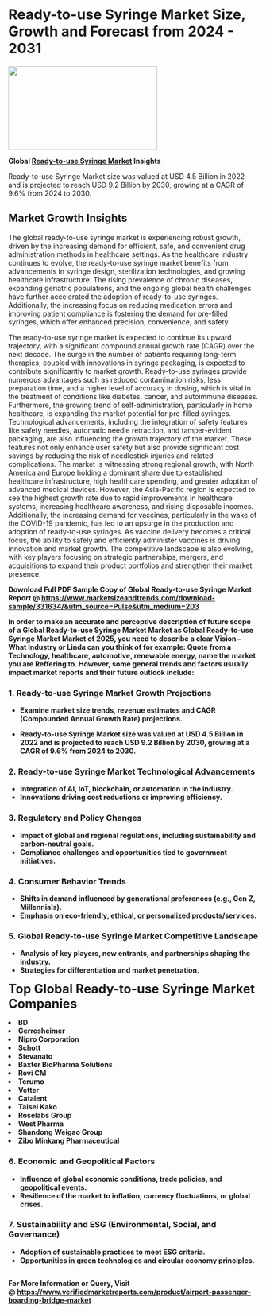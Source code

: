 <H1>Ready-to-use Syringe Market Size, Growth and Forecast from 2024 - 2031</H1><img class="aligncenter size-medium wp-image-584254" src="https://thirdeyenews.in/wp-content/uploads/2024/09/Global-Market-Research-300x168.jpeg" alt="" width="300" height="168" /><p><strong>Global&nbsp;<a href="https://www.marketsizeandtrends.com/download-sample/331634/&amp;utm_source=Pulse&amp;utm_medium=203">Ready-to-use Syringe Market</a> Insights</strong></p><p>Ready-to-use Syringe Market size was valued at USD 4.5 Billion in 2022 and is projected to reach USD 9.2 Billion by 2030, growing at a CAGR of 9.6% from 2024 to 2030.</p><p><h2>Market Growth Insights</h2> <p>The global ready-to-use syringe market is experiencing robust growth, driven by the increasing demand for efficient, safe, and convenient drug administration methods in healthcare settings. As the healthcare industry continues to evolve, the ready-to-use syringe market benefits from advancements in syringe design, sterilization technologies, and growing healthcare infrastructure. The rising prevalence of chronic diseases, expanding geriatric populations, and the ongoing global health challenges have further accelerated the adoption of ready-to-use syringes. Additionally, the increasing focus on reducing medication errors and improving patient compliance is fostering the demand for pre-filled syringes, which offer enhanced precision, convenience, and safety.</p> <p><strong></strong></p> <p>The ready-to-use syringe market is expected to continue its upward trajectory, with a significant compound annual growth rate (CAGR) over the next decade. The surge in the number of patients requiring long-term therapies, coupled with innovations in syringe packaging, is expected to contribute significantly to market growth. Ready-to-use syringes provide numerous advantages such as reduced contamination risks, less preparation time, and a higher level of accuracy in dosing, which is vital in the treatment of conditions like diabetes, cancer, and autoimmune diseases. Furthermore, the growing trend of self-administration, particularly in home healthcare, is expanding the market potential for pre-filled syringes. Technological advancements, including the integration of safety features like safety needles, automatic needle retraction, and tamper-evident packaging, are also influencing the growth trajectory of the market. These features not only enhance user safety but also provide significant cost savings by reducing the risk of needlestick injuries and related complications. The market is witnessing strong regional growth, with North America and Europe holding a dominant share due to established healthcare infrastructure, high healthcare spending, and greater adoption of advanced medical devices. However, the Asia-Pacific region is expected to see the highest growth rate due to rapid improvements in healthcare systems, increasing healthcare awareness, and rising disposable incomes. Additionally, the increasing demand for vaccines, particularly in the wake of the COVID-19 pandemic, has led to an upsurge in the production and adoption of ready-to-use syringes. As vaccine delivery becomes a critical focus, the ability to safely and efficiently administer vaccines is driving innovation and market growth. The competitive landscape is also evolving, with key players focusing on strategic partnerships, mergers, and acquisitions to expand their product portfolios and strengthen their market presence. <p><strong></p><p><span class=""><strong>Download Full PDF Sample Copy of Global Ready-to-use Syringe Market Report</strong> @ <a href="https://www.marketsizeandtrends.com/download-sample/331634/&amp;utm_source=Pulse&amp;utm_medium=203" target="_blank">https://www.marketsizeandtrends.com/download-sample/331634/&amp;utm_source=Pulse&amp;utm_medium=203</a></span></p><p>In order to make an accurate and perceptive description of future scope of a Global&nbsp;Ready-to-use Syringe Market Market as Global&nbsp;Ready-to-use Syringe Market Market of 2025, you need to describe a clear Vision &ndash; What Industry or Linda can you think of for example: Quote from a Technology, healthcare, automotive, renewable energy, name the market you are Reffering to. However, some general trends and factors usually impact market reports and their future outlook include:</p><h3>1.&nbsp;<strong>Ready-to-use Syringe Market Growth Projections</strong></h3><ul><li>Examine market size trends, revenue estimates and CAGR (Compounded Annual Growth Rate) projections.</li><li><p>Ready-to-use Syringe Market size was valued at USD 4.5 Billion in 2022 and is projected to reach USD 9.2 Billion by 2030, growing at a CAGR of 9.6% from 2024 to 2030.</p></li></ul><h3>2.&nbsp;<strong>Ready-to-use Syringe Market Technological Advancements</strong></h3><ul><li>Integration of AI, IoT, blockchain, or automation in the industry.</li><li>Innovations driving cost reductions or improving efficiency.</li></ul><h3>3.&nbsp;<strong>Regulatory and Policy Changes</strong></h3><ul><li>Impact of global and regional regulations, including sustainability and carbon-neutral goals.</li><li>Compliance challenges and opportunities tied to government initiatives.</li></ul><h3>4.&nbsp;<strong>Consumer Behavior Trends</strong></h3><ul><li>Shifts in demand influenced by generational preferences (e.g., Gen Z, Millennials).</li><li>Emphasis on eco-friendly, ethical, or personalized products/services.</li></ul><h3>5.&nbsp;<strong>Global Ready-to-use Syringe Market Competitive Landscape</strong></h3><ul><li>Analysis of key players, new entrants, and partnerships shaping the industry.</li><li>Strategies for differentiation and market penetration.</li></ul><p data-pm-slice="1 1 []"><span style="color: inherit; font-family: inherit; font-size: 25px;">Top Global Ready-to-use Syringe Market Companies</span></p><div class="" data-test-id=""><p><li>BD</li><li> Gerresheimer</li><li> Nipro Corporation</li><li> Schott</li><li> Stevanato</li><li> Baxter BioPharma Solutions</li><li> Rovi CM</li><li> Terumo</li><li> Vetter</li><li> Catalent</li><li> Taisei Kako</li><li> Roselabs Group</li><li> West Pharma</li><li> Shandong Weigao Group</li><li> Zibo Minkang Pharmaceutical</li></p></div><h3>6.&nbsp;<strong>Economic and Geopolitical Factors</strong></h3><ul><li>Influence of global economic conditions, trade policies, and geopolitical events.</li><li>Resilience of the market to inflation, currency fluctuations, or global crises.</li></ul><h3>7.&nbsp;<strong>Sustainability and ESG (Environmental, Social, and Governance)</strong></h3><ul><li>Adoption of sustainable practices to meet ESG criteria.</li><li>Opportunities in green technologies and circular economy principles.</li></ul><h2><strong style="font-size: 14px;">For More Information or Query, Visit @&nbsp;</strong><a style="background-color: #ffffff; font-size: 14px;" href="https://www.marketsizeandtrends.com/report/ready-to-use-syringe-market/" target="_blank">https://www.verifiedmarketreports.com/product/airport-passenger-boarding-bridge-market</a></h2>
